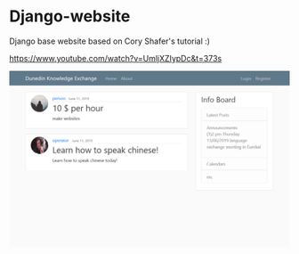# Django-website

Django base website based on Cory Shafer's tutorial :) 

https://www.youtube.com/watch?v=UmljXZIypDc&t=373s

![alt text](https://raw.githubusercontent.com/tutorexchange/Django-website/master/preview.png)
